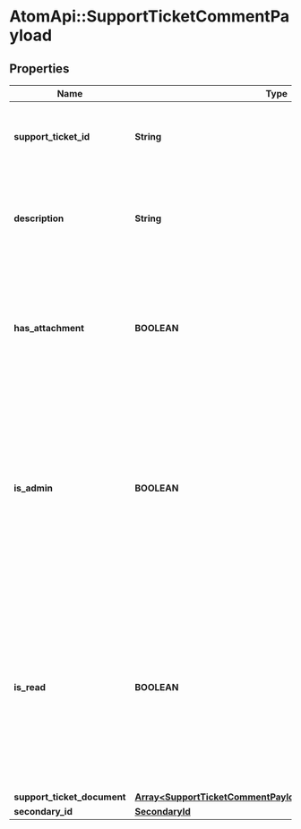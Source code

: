 # AtomApi::SupportTicketCommentPayload

## Properties
Name | Type | Description | Notes
------------ | ------------- | ------------- | -------------
**support_ticket_id** | **String** | The ID of the support ticket to which the comment belongs | 
**description** | **String** | Details and description of the information included in the support ticket comment | [optional] 
**has_attachment** | **BOOLEAN** | Indicates if the comment has a document attached. Defaults to false which indicates it does not have an attachment | [optional] [default to false]
**is_admin** | **BOOLEAN** | Indicates if the support ticket comment has been added by an internal administrator (as opposed to a client). Defaults to false which indicates that it has not been added by an administrator | [optional] [default to false]
**is_read** | **BOOLEAN** | Indicates if the support ticket comment has been read by the internal user to whom the support ticket is assigned for resolution. Defaults to false which indicates that it has not been read | [optional] [default to false]
**support_ticket_document** | [**Array&lt;SupportTicketCommentPayloadSupportTicketDocument&gt;**](SupportTicketCommentPayloadSupportTicketDocument.md) |  | [optional] 
**secondary_id** | [**SecondaryId**](SecondaryId.md) |  | [optional] 


